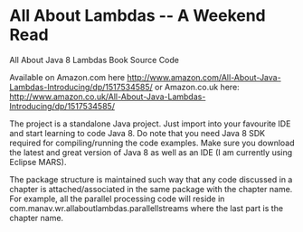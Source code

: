 # All About Lambdas -- A Weekend Read
All About Java 8 Lambdas Book Source Code

Available on Amazon.com here http://www.amazon.com/All-About-Java-Lambdas-Introducing/dp/1517534585/
or Amazon.co.uk here:        http://www.amazon.co.uk/All-About-Java-Lambdas-Introducing/dp/1517534585/

The project is a standalone Java project. Just import into your favourite IDE and start learning to code Java 8. Do note that you need Java 8 SDK required for compiling/running the code examples. Make sure you download the latest and great version of Java 8 as well as an IDE (I am currently using Eclipse MARS).

The package structure is maintained such way that any code discussed in a chapter is attached/associated in the same package with the chapter name. For example, all the parallel processing code will reside in com.manav.wr.allaboutlambdas.parallellstreams where the last part is the chapter name.



